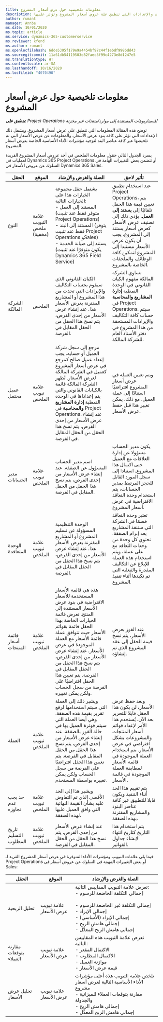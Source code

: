 ```yaml
---
title: معلومات تلخيصية حول عرض أسعار المشروع
description: يقدم هذا الموضوع معلومات حول المعلومات والإعدادات التي تنطبق علة عروض أسعار المشروع وتؤثر عليها.
author: rumant
manager: Annbe
ms.date: 10/01/2020
ms.topic: article
ms.service: dynamics-365-customerservice
ms.reviewer: kfend
ms.author: rumant
ms.openlocfilehash: 6dde5305f179e9a4454bf97c44f1ebdf9986dd43
ms.sourcegitcommit: 11a61db54119503e82faec5f99c4273e8d1247e5
ms.translationtype: HT
ms.contentlocale: ar-SA
ms.lasthandoff: 10/16/2020
ms.locfileid: "4070490"
---
```

# <a name="summary-information-on-a-project-quote"></a>معلومات تلخيصية حول عرض أسعار المشروع

_**ينطبق على:** Project Operations للسيناريوهات المستندة إلى موارد/منتجات غير مخزنة‬_


توضح هذه المقالة المعلومات التي تنطبق على عرض أسعار المشروع. ويشمل ذلك الإعدادات التي تؤثر على كافة بنود عرض الأسعار، والمعلومات عن عرض الأسعار التي تم تلخيصها عبر كافة عناصر البند لتوجيه مؤشرات الأداء الأساسية الخاصة بعرض أسعار المشروع.

يسرد الجدول التالي حقول معلومات الملخص في أحد عروض أسعار المشروع الفريدة لعمليات في Dynamics 365 Project Operations أو تتضمن بعض التغييرات الهامة في السلوك عن عروض الأسعار في Dynamics 365 Sales.

| **الحقل** | **الموقع** | **الصلة والغرض والإرشاد** | **تأثير لاحق** |
| --- | --- | --- | --- |
| النوع | علامة التبويب ملخص (مخفية) | يشتمل حقل مجموعة الخيارات هذا على الخيارات التالية:</br>- المستند إلى العمل (متوفر فقط عند تثبيت Project Operations)</br>- المستند إلى البند (يتوفر فقط عند تثبيت Project Operations وSales)</br>- يستند إلى صيانة الخدمة (يكون متوفرًا عند تثبيت Dynamics 365 Field Service) | عند استخدام تطبيق Project Operations، يتم تعيين قيمة هذا الحقل تلقائيًا إلى **يستند إلى العمل**. يؤدي ذلك إلى تصنيف عرض الأسعار كعرض أسعار يستند إلى المشروع. يجب أن يكون عرض الأسعار مستندا إلى المشروع لتمكين كافة الوظائف والملحقات الخاصة بالمشروع. |
| الشركة المالكة | الملخص | الكيان القانوني الذي سيقوم بحساب التكاليف والإيرادات التي تحدث من هذا المشروع أو المشاريع المقترنة بعرض الأسعار هذا. عند إنشاء عرض الأسعار من إحدى الفرص، يتم نسخ هذا الحقل من الحقل المقابل في الفرصة. | تساوي الشركة المالكة مفهوم الكيان القانوني في الوحدة النمطية **إدارة المشاريع والمحاسبة** في Project Operations. سيتم حساب كافة التكاليف والإيرادات المستحقة من هذا المشروع في دفتر الأستاذ العام للشركة المالكة. |
| عميل محتمل | علامة تبويب الملخص | مرجع إلى سجل شركة العميل أو حسابه. يجب إعداد عميل صالح كمرجع في عرض أسعار المشروع كعميل في الشركة المالكة لعرض الأسعار. تُظهر الشركة المالكة قائمة بالكيانات القانوني والتي يتم إعداداها في الوحدة النمطية **إدارة المشاريع والمحاسبة** في Project Operations. عند إنشاء عرض الأسعار من إحدى الفرص، يتم نسخ هذا الحقل من الحقل المقابل في الفرصة. | ويتم تعيين العملة في عرض أسعار المشروع افتراضيًا استنادًا إلى عملة العميل. مع ذلك، يمكن تغيير هذا قبل حفظ عرض الأسعار. |
| مدير الحسابات | علامة تبويب الملخص | اسم مدير الحساب المسؤول عن الصفقة. عند إنشاء عرض الأسعار من إحدى الفرص، يتم نسخ هذا الحقل من الحقل المقابل في الفرصة. | يكون مدير الحساب مسؤولا عن إدارة العلاقات مع العميل حتى اكتمال هذا المشروع. استنادا إلى سجل المورد القابل للحجز المرتبط بمدير الحسابات، يتم استخدام وحدة التعاقد الافتراضية في عرض أسعار المشروع.|
| الوحدة المتعاقدة | علامة تبويب الملخص | الوحدة التنظيمية المسؤولة عن تسليم المشروع أو المشاريع المقترنة بعرض الأسعار هذا. عند إنشاء عرض الأسعار من إحدى الفرص، يتم نسخ هذا الحقل من الحقل المقابل في الفرصة. | تعتبر وحدة التعاقد قسمًا في الشركة التي ستنفذ المشاريع بعد إبرام الصفقة. تحتوي كل وحدة من وحدات التعاقد مع على عملة، ويتم استخدام هذه العملة للإبلاغ عن التكاليف المقدرة والفعلية التي تم تكبدها أثناء تنفيذ المشروع. |
| قائمة أسعار المنتجات | علامة تبويب الملخص | هذه هي قائمة الأسعار المستخدمة للأسعار الافتراضية في بنود عرض الأسعار المستندة إلى المنتج. تعرض قائمة الخيارات الخاصة بهذا الحقل قائمة بقوائم الأسعار حيث تتوافق عملة قائمة الأسعار مع العملة الموجودة في عرض الأسعار. عند إنشاء عرض الأسعار من إحدى الفرص، يتم نسخ هذا الحقل من الحقل المقابل في الفرصة. يتم تعيين هذا الحقل افتراضيًا على الفرصة من سجل الحساب ولكن يمكن تغييره. | عند الفوز بعرض الأسعار، يتم نسخ قيمة الحقل إلى عقد المشروع الذي تم إنشاؤه. |
| ‏‏العملة | علامة تبويب الملخص | ويشير ذلك إلى العملة التي سيتم استخدامها لرفع تقرير بقيمة هذه الصفقة. وهي أيضا العملة التي سيتم فوترة العميل بها في حالة الفوز بالصفقة. عند إنشاء عرض الأسعار من إحدى الفرص، يتم نسخ هذا الحقل من الحقل المقابل في الفرصة. يتم تعيين هذا الحقل افتراضيًا على الفرصة من سجل الحساب ولكن يمكن تغييره بواسطة المستخدم.  | وبعد حفظ عرض الأسعار، لن يكون هذا الحقل قابلا للتحرير بعد الآن. يُستخدم هذا الأمر لإعداد قوائم أسعار المنتجات والمشروعات بشكل افتراضي في عرض الأسعار. يتم استخدام العملة الموجودة في قائمة الأسعار لمطابقة العملة الموجودة في قائمة الأسعار. |
| حد يجب عدم تجاوزه | علامة تبويب الملخص | ويشير هذا إلى الحد الأقصى الذي تم التفاوض عليه بشأن القيمة النهائية التي وافق العميل عليها لهذه الصفقة. | يتم تقييم هذا الحد أثناء التنفيذ ويكون قابلا للتطبيق عبر كافة عناصر البنود والمشاريع المقترنة بهذه الصفقة. |
| تاريخ التسليم المطلوب | علامة تبويب الملخص | عند إنشاء عرض الأسعار من إحدى الفرص، يتم نسخ هذا الحقل من الحقل المقابل في الفرصة. | يتم استخدام هذا التاريخ كتاريخ انتهاء لإنشاء جداول الفواتير. |

فيما يلي علامات التبويب ومؤشرات الأداء المتوفرة في عرض أسعار المشروع الفريد لـ Project Operations أو بعض التغييرات المهمة في السلوك عن عروض أسعار في Sales:

| **الحقل** | **الموقع** | **الصلة والغرض والإرشاد** |
| --- | --- | --- |
| تحليل الربحية | علامة تبويب عرض الأسعار | تعرض علامة التبويب المقاييس التالية:</br>- إجمالي التكلفة الخاضعة للرسوم</br></br>- إجمالي التكلفة غير الخاضعة للرسوم</br>- إجمالي الإيراد</br>- إجمالي الإيراد (الأساسي)</br>- إجمالي هامش الربح</br>- إجمالي هامش الربح المعدَّل|
| مقارنة بتوقعات العملاء | علامة تبويب عرض الأسعار | تعرض علامة التبويب هذه المقاييس التالية:</br>- الاكتمال المقدر</br>- الاكتمال المطلوب</br>- موازنة العميل</br>- قيمة عرض الأسعار |
| تحليل عرض الأسعار | علامة تبويب عرض الأسعار | تلخص علامة التبويب هذه أعلى مؤشرات الأداء الأساسية التالية لعرض أسعار مشروع</br>- مقارنة بتوقعات العملاء للميزانية والجدولة</br>- إجمالي هامش الربح</br>- إجمالي هامش الربح المعدَّل |
